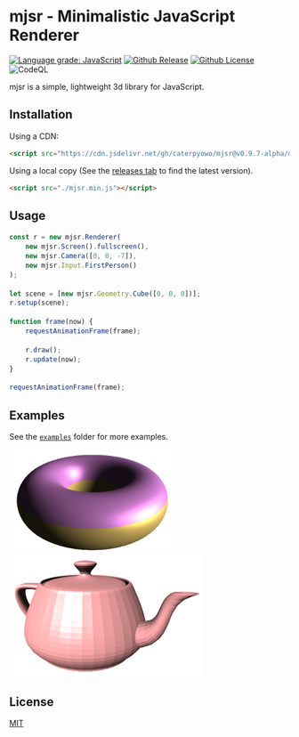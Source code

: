 # mjsr - Minimalistic JavaScript Renderer

[![Language grade: JavaScript][lgtm]](https://lgtm.com/projects/g/CaterpyOwO/mjsr/context:javascript)
[![Github Release][release]](https://github.com/CaterpyOwO/mjsr/releases/latest)
[![Github License][license]](https://github.com/CaterpyOwO/mjsr/blob/master/LICENSE)
![CodeQL](https://github.com/CaterpyOwO/mjsr/workflows/CodeQL/badge.svg)

[lgtm]: https://img.shields.io/lgtm/grade/javascript/g/CaterpyOwO/mjsr.svg?logo=lgtm&logoWidth=18
[license]: https://img.shields.io/github/license/CaterpyOwO/mjsr
[release]: https://img.shields.io/github/v/release/CaterpyOwO/mjsr

mjsr is a simple, lightweight 3d library for JavaScript.

## Installation

Using a CDN:

```html
<script src="https://cdn.jsdelivr.net/gh/caterpyowo/mjsr@v0.9.7-alpha/dist/mjsr.min.js"></script>
```

Using a local copy (See the [releases tab](https://github.com/CaterpyOwO/mjsr/releases/latest) to find the latest version).
```html
<script src="./mjsr.min.js"></script>
```


## Usage

```js
const r = new mjsr.Renderer(
	new mjsr.Screen().fullscreen(), 
	new mjsr.Camera([0, 0, -7]), 
	new mjsr.Input.FirstPerson()
);

let scene = [new mjsr.Geometry.Cube([0, 0, 0])];
r.setup(scene);

function frame(now) {
	requestAnimationFrame(frame);

	r.draw();
	r.update(now);
}

requestAnimationFrame(frame);
```

## Examples

See the [`examples`](examples) folder for more examples.


<img src="https://raw.githubusercontent.com/CaterpyOwO/mjsr/master/examples/donut.png" width="300px" alt="A image of a donut">
<img src="https://raw.githubusercontent.com/CaterpyOwO/mjsr/master/examples/teapot.png" width="350px" alt="A image of a teapot">

## License
[MIT](https://choosealicense.com/licenses/mit/)